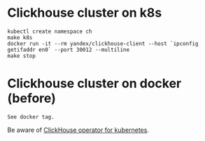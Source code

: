 # Clickhouse cluster on k8s
	
    kubectl create namespace ch
    make k8s
    docker run -it --rm yandex/clickhouse-client --host `ipconfig getifaddr en0` --port 30012 --multiline
    make stop

# Clickhouse cluster on docker (before)
    See docker tag.
    
Be aware of [ClickHouse operator for kubernetes](https://www.altinity.com/blog/2019/4/9/altinity-clickhouse-operator-for-kubernetes).
